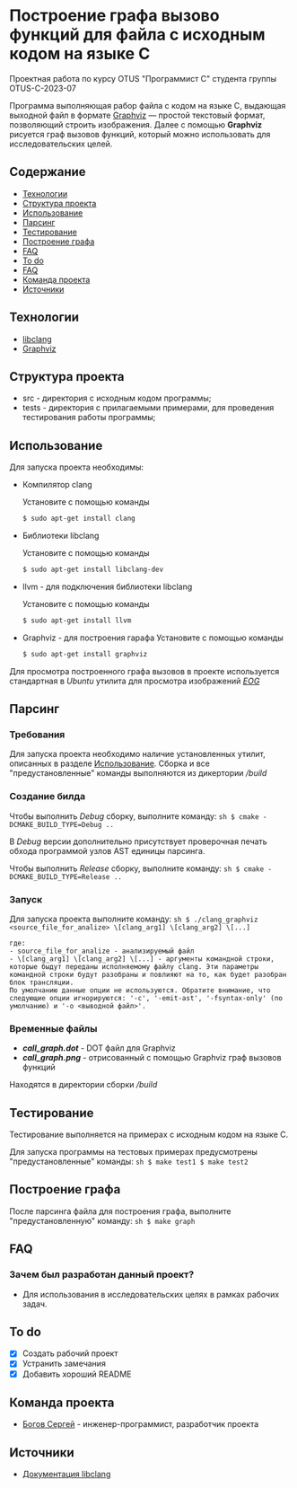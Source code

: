# Построение графа вызово функций для файла с исходным кодом на языке С
Проектная работа по курсу OTUS "Программист С" студента группы OTUS-C-2023-07

Программа выполняющая рабор файла с кодом на языке С, выдающая выходной файл в формате [Graphviz](https://graphviz.org/docs/outputs/canon/) — простой текстовый формат, позволяющий строить изображения.
Далее с помощью **Graphviz** рисуется граф вызовов функций, который можно использовать для исследовательских целей.

## Содержание
- [Технологии](#технологии)
- [Структура проекта](#cтруктура-проекта)
- [Использование](#использование)
- [Парсинг](#парсинг)
- [Тестирование](#тестирование)
- [Построение графа](#построение-графа)
- [FAQ](#faq)
- [To do](#to-do)
- [FAQ](#faq)
- [Команда проекта](#команда-проекта)
- [Источники](#источники)

## Технологии
- [libclang](https://clang.llvm.org/doxygen/group__CINDEX.html)
- [Graphviz](https://graphviz.org/)

## Структура проекта
- src - директория с исходным кодом программы; 
- tests - директория с прилагаемыми примерами, для проведения тестирования работы программы; 

## Использование
Для запуска проекта необходимы:

- Компилятор clang

	Установите с помощью команды
	```sh
	$ sudo apt-get install clang
	```
	
- Библиотеки libclang

	Установите с помощью команды
	```sh
	$ sudo apt-get install libclang-dev
	```
	
- llvm - для подключения библиотеки libclang

	Установите с помощью команды
	```sh
	$ sudo apt-get install llvm
	```
	
- Graphviz - для построения гарафа
	Установите с помощью команды
	```sh
	$ sudo apt-get install graphviz
	```

Для просмотра построенного графа вызовов в проекте используется стандартная в *Ubuntu* утилита для просмотра изображений [*EOG*](https://howtoinstall.co/package/eog)

## Парсинг

### Требования
Для запуска проекта необходимо наличие установленных утилит, описанных в разделе [Использование](#использование). Сборка и все "предустановленные" команды выполняются из дикертории */build*

### Создание билда
Чтобы выполнить *Debug* сборку, выполните команду:
	```sh
	$ cmake -DCMAKE_BUILD_TYPE=Debug ..
	```
	
В *Debug* версии дополнительно присутствует проверочная печать обхода программой узлов AST единицы парсинга.

Чтобы выполнить *Release* сборку, выполните команду:
	```sh
	$ cmake -DCMAKE_BUILD_TYPE=Release ..
	```

### Запуск
Для запуска проекта выполните команду:
	```sh
	$ ./clang_graphviz <source_file_for_analize> \[clang_arg1] \[clang_arg2] \[...]
	```
	
	где:
	- source_file_for_analize - анализируемый файл
	- \[clang_arg1] \[clang_arg2] \[...] - аргументы командной строки, которые быдут переданы исполняемому файлу clang. Эти параметры командной строки будут разобраны и повлияют на то, как будет разобран блок трансляции.
	По умолчанию данные опции не используются. Обратите внимание, что следующие опции игнорируются: '-c', '-emit-ast', '-fsyntax-only' (по умолчанию) и '-o <выводной файл>'. 

### Временные файлы
- ***call_graph.dot*** - DOT файл для Graphviz
- ***call_graph.png*** - отрисованный с помощью Graphviz граф вызовов функций

Находятся в директории сборки */build*

## Тестирование
Тестирование выполняется на примерах с исходным кодом на языке C.

Для запуска программы на тестовых примерах предусмотрены "предустановленные" команды:
		```sh
		$ make test1
		$ make test2
		```

## Построение графа
После парсинга файла для построения графа, выполните "предустановленную" команду:
		```sh
		$ make graph
		```

## FAQ

### Зачем был разработан данный проект?
- Для использования в исследовательских целях в рамках рабочих задач.


## To do
 - [x] Создать рабочий проект
 - [x] Устранить замечания
 - [x] Добавить хороший README
 
## Команда проекта
 
 - [Богов Сергей](https://t.me/Caitalar) - инженер-программист, разработчик проекта
 
 
## Источники
- [Документация libclang](https://clang.llvm.org/doxygen/group__CINDEX.html)
